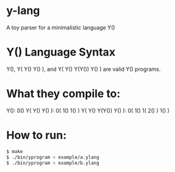 # y-lang
A toy parser for a minimalistic language Y()

# Y() Language Syntax

Y(), Y( Y() Y() ), and Y( Y() Y(Y()) Y() ) are valid Y() programs.

# What they compile to:

Y(): 0()
Y( Y() Y() ): 0( 1() 1() )
Y( Y() Y(Y()) Y() ): 0( 1() 1( 2() ) 1() )


# How to run:

```bash
$ make
$ ./bin/yprogram < example/a.ylang
$ ./bin/yprogram < example/b.ylang 
```